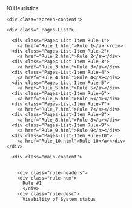 <!DOCTYPE html>
<html>
  <head>
    <link rel="stylesheet" href="style.css">
    <link rel="preconnect" href="https://fonts.googleapis.com">
    <link rel="preconnect" href="https://fonts.gstatic.com" crossorigin="">
    <link href="https://fonts.googleapis.com/css2?family=Mozilla+Headline:wght@200..700&amp;display=swap" rel="stylesheet">
  </head>
  <body>
    <div class="Header"> 10 Heuristics </div> 
    
    <div class="screen-content">
      
    <div class=" Pages-List"> 

      <div class="Pages-List-Item Rule-1">
        <a href="Rule_1.html">Rule 1</a> </div>
      <div class="Pages-List-Item Rule-2">
        <a href="Rule_2.html">Rule 2</a></div>
      <div class="Pages-List-Item Rule-3">
        <a href="Rule_3.html">Rule 3</a></div>
      <div class="Pages-List-Item Rule-4">
        <a href="Rule_4.html">Rule 4</a></div>
      <div class="Pages-List-Item Rule-5">
        <a href="Rule_5.html">Rule 5</a></div>
      <div class="Pages-List-Item Rule-6">
        <a href="Rule_6.html">Rule 6</a></div>
      <div class="Pages-List-Item Rule-7">
        <a href="Rule_7.html">Rule 7</a></div>
      <div class="Pages-List-Item Rule-8">
        <a href="Rule_8.html">Rule 8</a></div>
      <div class="Pages-List-Item Rule-9">
        <a href="Rule_9.html">Rule 9</a></div>
      <div class="Pages-List-Item Rule-10">
        <a href="Rule_10.html">Rule 10</a></div>
    </div>
    
      <div class="main-content">
        

        <div class="rule-headers">
        <div class="rule-num"> 
          Rule #1
          </div> 
        <div class="rule-desc">
          Visability of System status 
         
